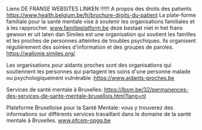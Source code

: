 


Liens DE FRANSE WEBSITES LINKEN !!!!!!
A propos des droits des patients   https://www.health.belgium.be/fr/brochure-droits-du-patient
 La plate-forme familiale pour la santé mentale vise à soutenir les organisations familiales et à les rapprocher. www.familieplatform.be deze bestaat niet in het frans gewoon er uit laten dan
Similes est une organisation qui soutient les familles et les proches de personnes atteintes de troubles psychiques. Ils organisent régulièrement des soirées d'information et des groupes de paroles. https://wallonie.similes.org/

Les organisations pour aidants proches sont des organisations qui soutiennent les personnes qui partagent les soins d'une personne malade ou psychologiquement vulnérable :https://www.aidants-proches.be

Services de santé mentale à Bruxelles: https://lbsm.be/32/permanences-des-services-de-sante-mentale-bruxellois.html?lang=nl

Plateforme Bruxelloise pour la Santé Mentale: vous y trouverez des informations sur différents services travaillant dans le domaine de la santé mentale à Bruxelles.  www.pfcsm-opgg.be



